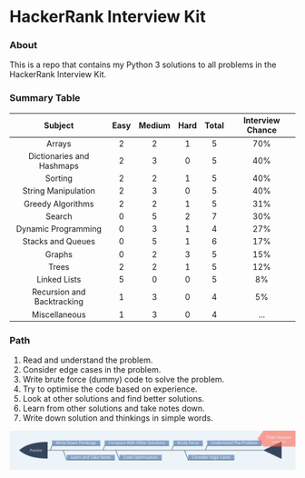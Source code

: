 # HackerRank Interview Kit
### About
This is a repo that contains my Python 3 solutions to all problems in the HackerRank Interview Kit.

### Summary Table
|           Subject          | Easy | Medium | Hard | Total | Interview Chance  |
|:--------------------------:|:----:|:------:|:----:|:-----:|:-----------------:|
|           Arrays           |   2  |    2   |   1  |   5   |        70%        |
|  Dictionaries and Hashmaps |   2  |    3   |   0  |   5   |        40%        |
|           Sorting          |   2  |    2   |   1  |   5   |        40%        |
|     String Manipulation    |   2  |    3   |   0  |   5   |        40%        |
|      Greedy Algorithms     |   2  |    2   |   1  |   5   |        31%        |
|           Search           |   0  |    5   |   2  |   7   |        30%        |
|     Dynamic Programming    |   0  |    3   |   1  |   4   |        27%        |
|      Stacks and Queues     |   0  |    5   |   1  |   6   |        17%        |
|           Graphs           |   0  |    2   |   3  |   5   |        15%        |
|            Trees           |   2  |    2   |   1  |   5   |        12%        |
|        Linked Lists        |   5  |    0   |   0  |   5   |         8%        |
| Recursion and Backtracking |   1  |    3   |   0  |   4   |         5%        |
|        Miscellaneous       |   1  |    3   |   0  |   4   |        ...        |

### Path
1. Read and understand the problem.
2. Consider edge cases in the problem.
3. Write brute force (dummy) code to solve the problem.
4. Try to optimise the code based on experience.
5. Look at other solutions and find better solutions.
6. Learn from other solutions and take notes down.
7. Write down solution and thinkings in simple words.

![Coding Practice Path](path.png)